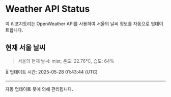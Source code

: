 
# Weather API Status

이 리포지토리는 OpenWeather API를 사용하여 서울의 날씨 정보를 자동으로 업데이트합니다.

## 현재 서울 날씨
> 서울의 현재 날씨: mist, 온도: 22.76°C, 습도: 64%

⏳ 업데이트 시간: 2025-05-28 01:43:44 (UTC)

---
자동 업데이트 봇에 의해 관리됩니다.

